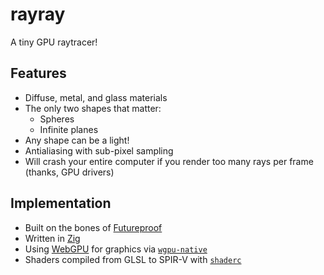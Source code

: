 # rayray
A tiny GPU raytracer!

## Features
- Diffuse, metal, and glass materials
- The only two shapes that matter:
    - Spheres
    - Infinite planes
- Any shape can be a light!
- Antialiasing with sub-pixel sampling
- Will crash your entire computer if you render too many rays per frame
  (thanks, GPU drivers)

## Implementation
- Built on the bones of [Futureproof](https://mattkeeter.com/projects/futureproof)
- Written in [Zig](https://ziglang.org)
- Using [WebGPU](https://gpuweb.github.io/gpuweb/) for graphics
  via [`wgpu-native`](https://github.com/gfx-rs/wgpu-native)
- Shaders compiled from GLSL to SPIR-V with [`shaderc`](https://github.com/google/shaderc)
